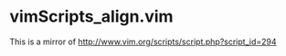 vimScripts_align.vim
====================

This is a mirror of http://www.vim.org/scripts/script.php?script_id=294